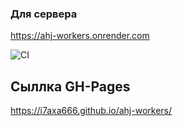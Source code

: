 ### Для сервера
https://ahj-workers.onrender.com

![CI](https://github.com/I7axa666/ahj-workers/actions/workflows/web.yml/badge.svg)

## Сыллка GH-Pages
https://i7axa666.github.io/ahj-workers/